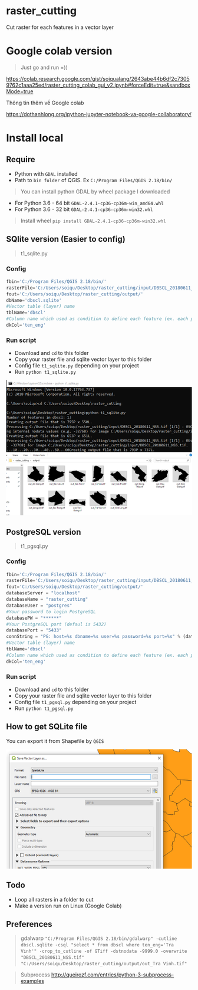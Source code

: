 # raster_cutting
Cut raster for each features in a vector layer

# Google colab version
> Just go and run =))

https://colab.research.google.com/gist/soiqualang/2643abe44b6df2c73059762c1aaa25ed/raster_cutting_colab_gui_v2.ipynb#forceEdit=true&sandboxMode=true

Thông tin thêm về Google colab

https://dothanhlong.org/ipython-jupyter-notebook-va-google-collaboratory/

# Install local
## Require
* Python with `GDAL` installed
* Path to `bin folder` of QGIS. Ex `C:/Program Files/QGIS 2.18/bin/`

> You can install python GDAL by wheel package I downloaded
* For Python 3.6 - 64 bit `GDAL-2.4.1-cp36-cp36m-win_amd64.whl`
* For Python 3.6 - 32 bit `GDAL-2.4.1-cp36-cp36m-win32.whl`

> Install wheel
`pip install GDAL-2.4.1-cp36-cp36m-win32.whl`

## SQlite version (Easier to config)
> t1_sqlite.py

### Config

```python
fbin='C:/Program Files/QGIS 2.18/bin/'
rasterFile='C:/Users/soiqu/Desktop/raster_cutting/input/DBSCL_20180611_NSS.tif'
fout='C:/Users/soiqu/Desktop/raster_cutting/output/'
dbName='dbscl.sqlite'
#Vector table (layer) name
tblName='dbscl'
#Column name which used as condition to define each feature (ex. each province in dbscl layer)
dkCol='ten_eng'
```

### Run script

* Download and `cd` to this folder
* Copy your raster file and sqlite vector layer to this folder
* Config file `t1_sqlite.py` depending on your project
* Run `python t1_sqlite.py`

<img src="img/h2.png">
<img src="img/h3.png">

## PostgreSQL version

> t1_pgsql.py

### Config

```python
fbin='C:/Program Files/QGIS 2.18/bin/'
rasterFile='C:/Users/soiqu/Desktop/raster_cutting/input/DBSCL_20180611_NSS.tif'
fout='C:/Users/soiqu/Desktop/raster_cutting/output/'
databaseServer = "localhost"
databaseName = "raster_cutting"
databaseUser = "postgres"
#Your password to login PostgreSQL
databasePW = "******"
#Your PostgreSQL port (defaul is 5432)
databasePort = "5433"
connString = "PG: host=%s dbname=%s user=%s password=%s port=%s" % (databaseServer,databaseName,databaseUser,databasePW,databasePort)
#Vector table (layer) name
tblName='dbscl'
#Column name which used as condition to define each feature (ex. each province in dbscl layer)
dkCol='ten_eng'
```

### Run script

* Download and `cd` to this folder
* Copy your raster file and sqlite vector layer to this folder
* Config file `t1_pgsql.py` depending on your project
* Run `python t1_pgsql.py`

## How to get SQLite file

You can export it from Shapefile by `QGIS`

<img src="img/h1.png">

## Todo
* Loop all rasters in a folder to cut
* Make a version run on Linux (Google Colab)

## Preferences

> gdalwarp
`"C:/Program Files/QGIS 2.18/bin/gdalwarp" -cutline dbscl.sqlite -csql "select * from dbscl where ten_eng='Tra Vinh'" -crop_to_cutline -of GTiff -dstnodata -9999.0 -overwrite "DBSCL_20180611_NSS.tif" "C:/Users/soiqu/Desktop/raster_cutting/output/out_Tra Vinh.tif"`

> Subprocess
http://queirozf.com/entries/python-3-subprocess-examples

